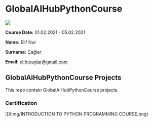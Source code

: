 # GlobalAIHubPythonCourse
![](img/logo.png)

**Course Date:** 01.02.2021 - 05.02.2021

**Name:** Elif Nur

**Surname:** Çağlar

**Email:** elifncaglar@gmail.com  


## GlobalAIHubPythonCourse Projects
This repo contain GlobalAIHubPythonCourse projects.


### Certification
![](img/INTRODUCTION TO PYTHON PROGRAMMING COURSE.png)

